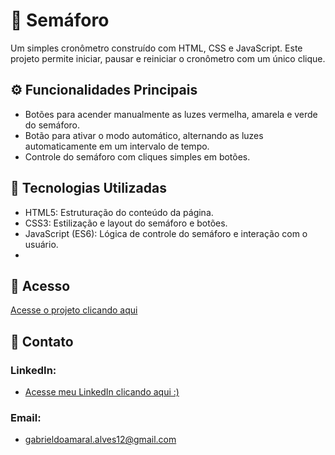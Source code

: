 # 🚦 Semáforo




Um simples cronômetro construído com HTML, CSS e JavaScript. Este projeto permite iniciar, pausar e reiniciar o cronômetro com um único clique.

## ⚙️ Funcionalidades Principais

- Botões para acender manualmente as luzes vermelha, amarela e verde do semáforo.
- Botão para ativar o modo automático, alternando as luzes automaticamente em um intervalo de tempo.
- Controle do semáforo com cliques simples em botões.

## 🚀 Tecnologias Utilizadas

- HTML5: Estruturação do conteúdo da página.
- CSS3: Estilização e layout do semáforo e botões.
- JavaScript (ES6): Lógica de controle do semáforo e interação com o usuário.
- 
## 🔗 Acesso

[Acesse o projeto clicando aqui](https://skypse.github.io/Projeto-15-JavaScript-Semaforo/)

## 📧 Contato

### LinkedIn:
- [Acesse meu LinkedIn clicando aqui :)](https://www.linkedin.com/in/gabriel-do-amaral-alves-3a1055236/)

### Email:
- gabrieldoamaral.alves12@gmail.com
